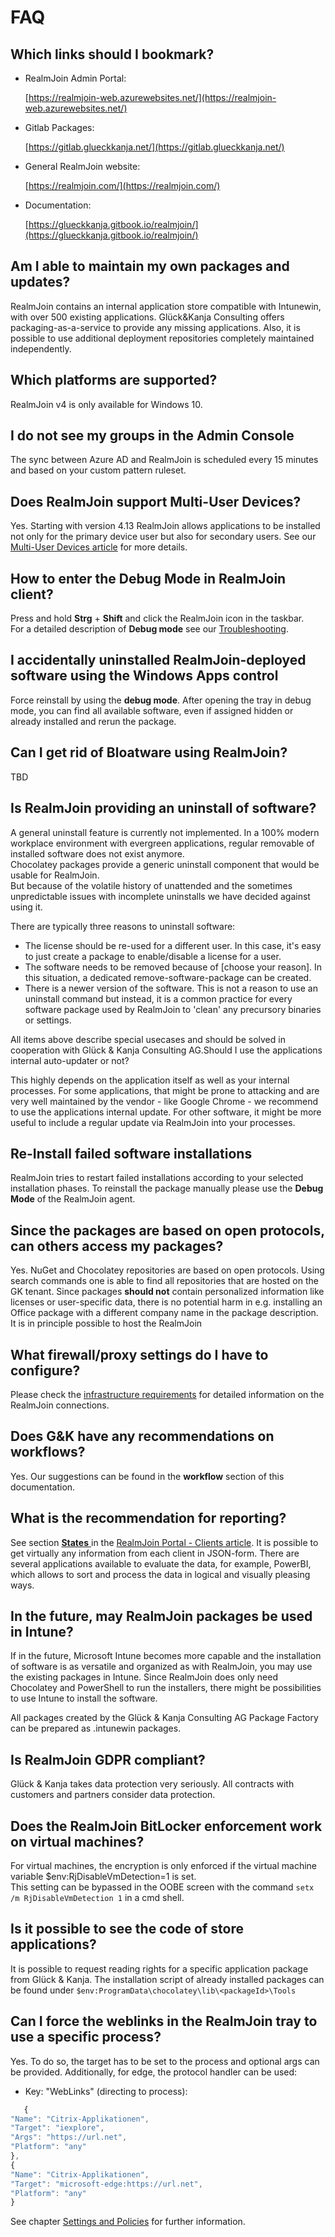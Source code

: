 # FAQ

## Which links should I bookmark?

* RealmJoin Admin Portal:  

    [https://realmjoin-web.azurewebsites.net/](https://realmjoin-web.azurewebsites.net/)

* Gitlab Packages:  

    [https://gitlab.glueckkanja.net/](https://gitlab.glueckkanja.net/)

* General RealmJoin website:  

    [https://realmjoin.com/](https://realmjoin.com/)

* Documentation:  

    [https://glueckkanja.gitbook.io/realmjoin/](https://glueckkanja.gitbook.io/realmjoin/)

## Am I able to maintain my own packages and updates?

RealmJoin contains an internal application store compatible with Intunewin, with over 500 existing applications. Glück&Kanja Consulting offers packaging-as-a-service to provide any missing applications. Also, it is possible to use additional deployment repositories completely maintained independently.

## Which platforms are supported?

RealmJoin v4 is only available for Windows 10.

## I do not see my groups in the Admin Console

The sync between Azure AD and RealmJoin is scheduled every 15 minutes and based on your custom pattern ruleset.

## Does RealmJoin support Multi-User Devices?

Yes. Starting with version 4.13 RealmJoin allows applications to be installed not only for the primary device user but also for secondary users. See our [Multi-User Devices article](dem-account.md) for more details.

## How to enter the Debug Mode in RealmJoin client?

Press and hold **Strg** + **Shift** and click the RealmJoin icon in the taskbar.  
For a detailed description of **Debug mode** see our [Troubleshooting](troubleshooting.md).

## I accidentally uninstalled RealmJoin-deployed software using the Windows Apps control

Force reinstall by using the **debug mode**. After opening the tray in debug mode, you can find all available software, even if assigned hidden or already installed and rerun the package.

## Can I get rid of Bloatware using RealmJoin?

TBD 

## Is RealmJoin providing an uninstall of software?

A general uninstall feature is currently not implemented. In a 100% modern workplace environment with evergreen applications, regular removable of installed software does not exist anymore.  
Chocolatey packages provide a generic uninstall component that would be usable for RealmJoin.  
But because of the volatile history of unattended and the sometimes unpredictable issues with incomplete uninstalls we have decided against using it.

There are typically three reasons to uninstall software:

* The license should be re-used for a different user. In this case, it's easy to just create a package to enable/disable a license for a user.
* The software needs to be removed because of \[choose your reason\]. In this situation, a dedicated remove-software-package can be created.
* There is a newer version of the software. This is not a reason to use an uninstall command but instead, it is a common practice for every software package used by RealmJoin to 'clean' any precursory binaries or settings.

All items above describe special usecases and should be solved in cooperation with Glück & Kanja Consulting AG.Should I use the applications internal auto-updater or not?

This highly depends on the application itself as well as your internal processes. For some applications, that might be prone to attacking and are very well maintained by the vendor - like Google Chrome - we recommend to use the applications internal update. For other software, it might be more useful to include a regular update via RealmJoin into your processes.

## Re-Install failed software installations

RealmJoin tries to restart failed installations according to your selected installation phases. To reinstall the package manually please use the **Debug Mode** of the RealmJoin agent.

## Since the packages are based on open protocols, can others access my packages?

Yes. NuGet and Chocolatey repositories are based on open protocols. Using search commands one is able to find all repositories that are hosted on the GK tenant. Since packages **should not** contain personalized information like licenses or user-specific data, there is no potential harm in e.g. installing an Office package with a different company name in the package description.  
It is in principle possible to host the RealmJoin

## What firewall/proxy settings do I have to configure?

Please check the [infrastructure requirements](infrastructure.md) for detailed information on the RealmJoin connections.

## Does G&K have any recommendations on workflows?

Yes. Our suggestions can be found in the **workflow** section of this documentation.

## What is the recommendation for reporting?

See section [**States** ](rj-portal/clients.md#states)in the [RealmJoin Portal - Clients article](rj-portal/#clients). It is possible to get virtually any information from each client in JSON-form. There are several applications available to evaluate the data, for example, PowerBI, which allows to sort and process the data in logical and visually pleasing ways.

## In the future, may RealmJoin packages be used in Intune?

If in the future, Microsoft Intune becomes more capable and the installation of software is as versatile and organized as with RealmJoin, you may use the existing packages in Intune. Since RealmJoin does only need Chocolatey and PowerShell to run the installers, there might be possibilities to use Intune to install the software.

All packages created by the Glück & Kanja Consulting AG Package Factory can be prepared as .intunewin packages.

## Is RealmJoin GDPR compliant?

Glück & Kanja takes data protection very seriously. All contracts with customers and partners consider data protection.

## Does the RealmJoin BitLocker enforcement work on virtual machines?

For virtual machines, the encryption is only enforced if the virtual machine variable $env:RjDisableVmDetection=1 is set.  
This setting can be bypassed in the OOBE screen with the command `setx /m RjDisableVmDetection 1` in a cmd shell.

## Is it possible to see the code of store applications?

It is possible to request reading rights for a specific application package from Glück & Kanja. The installation script of already installed packages can be found under `$env:ProgramData\chocolatey\lib\<packageId>\Tools`

## Can I force the weblinks in the RealmJoin tray to use a specific process?

Yes. To do so, the target has to be set to the process and optional args can be provided. Additionally, for edge, the protocol handler can be used:

* Key: "WebLinks" \(directing to process\):

```javascript
   {
"Name": "Citrix-Applikationen",
"Target": "iexplore",
"Args": "https://url.net",
"Platform": "any"
},
{
"Name": "Citrix-Applikationen",
"Target": "microsoft-edge:https://url.net",
"Platform": "any"
}
```

See chapter [Settings and Policies]() for further information.


